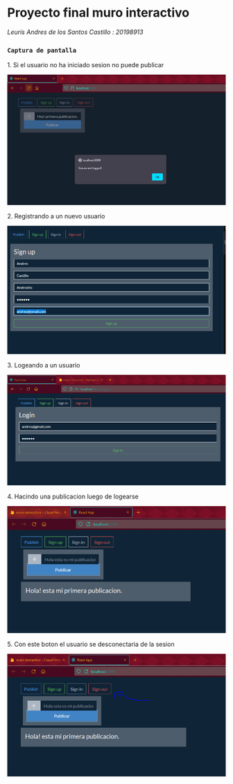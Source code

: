 # Proyecto final muro interactivo

<p><em>Leuris Andres de los Santos Castillo : 20198913</em></p>

### `Captura de pantalla`

<p>1. Si el usuario no ha iniciado sesion no puede publicar</p>

![not_logged](screenshots/not_logged.PNG)

<p>2. Registrando a un nuevo usuario</p>

![sign_up](screenshots/sign_up.PNG)

<p>3. Logeando a un usuario</p>

![sign_in](screenshots/sign_in.PNG)

<p>4. Hacindo una publicacion luego de logearse</p>

![publication](screenshots/publication.PNG)

<p>5. Con este boton el usuario se desconectaria de la sesion</p>

![sign_out](screenshots/sign_out_button.PNG)
